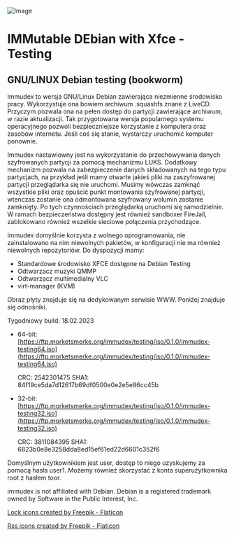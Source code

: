 ![Image](https://i.ibb.co/NxtyJ3T/immudex2.png)

# IMMutable DEbian with Xfce - Testing

## GNU/LINUX Debian testing (bookworm)

Immudex to wersja GNU/Linux Debian zawierająca niezmienne środowisko pracy. Wykorzystuje
ona bowiem archiwum .squashfs znane z LiveCD. Przyczym pozwala ona na pełen
dostęp do partycji zawierające archiwum, w razie aktualizacji. Tak przygotowana
wersja popularnego systemu operacyjnego pozwoli bezpieczniejsze korzystanie
z komputera oraz zasobów internetu. Jeśli coś się stanie, wystarczy uruchomić
komputer ponownie.

Immudex nastawiowny jest na wykorzystanie do przechowywania danych szyfrowanych
partycji za pomocą mechanizmu LUKS. Dodatkowy mechanizm pozwala na 
zabezpieczenie danych składowanych na tego typu partycjach, na przykład jeśli
mamy otwarte jakieś pliki na zaszyfrowanej partycji przeglądarka się nie
uruchomi. Musimy wówczas zamknąć wszystkie pliki oraz opuścić punkt montowania
szyfrowanej partycji, wtenczas zostanie ona odmontowana szyfrowany wolumin
zostanie zamknięty. Po tych czynnościach przeglądarką uruchomi się
samodzielnie. W ramach bezpieczeństwa dostępny jest również sandboxer FireJail,
zablokowano również wszelkie sieciowe połączenia przychodzące.

Immudex domyślnie korzysta z wolnego oprogramowania, nie zainstalowano na nim
niewolnych pakietów, w konfiguracji nie ma również niewolnych repozytoriów.
Do dyspozycji mamy:
  * Standardowe środowisko XFCE dostępne na Debian Testing
  * Odtwarzacz muzyki QMMP
  * Odtwarzacz multimedialny VLC
  * virt-manager (KVM)

Obraz płyty znajduje się na dedykowanym serwisie WWW. Poniżej znajduje się 
odnośniki.

Tygodniowy build: 18.02.2023
  
  * 64-bit: [https://ftp.morketsmerke.org/immudex/testing/iso/0.1.0/immudex-testing64.iso](https://ftp.morketsmerke.org/immudex/testing/iso/0.1.0/immudex-testing64.iso)

    CRC: 2542301475 SHA1: 84f19ce5da7d12617b69df0500e0e2e5e96cc45b
  * 32-bit: [https://ftp.morketsmerke.org/immudex/testing/iso/0.1.0/immudex-testing32.iso](https://ftp.morketsmerke.org/immudex/testing/iso/0.1.0/immudex-testing32.iso)

    CRC: 3811084395 SHA1: 6823b0e8e3258dda8ed15ef61ed22d6601c352f6

Domyślnym użytkownikiem jest user, dostęp to niego uzyskujemy za pomocą hasła
user1. Możemy również skorzystać z konta superużytkownika root z hasłem toor.

immudex is not affiliated with Debian. Debian is a registered trademark owned 
by Software in the Public Interest, Inc.

[Lock icons created by Freepik - Flaticon](https://www.flaticon.com/free-icons/lock)

[Rss icons created by Freepik - Flaticon](https://www.flaticon.com/free-icons/rss)
 
